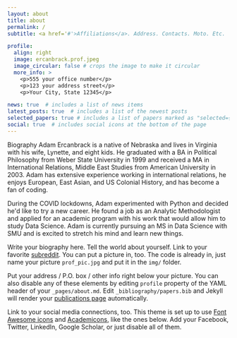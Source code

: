 ```yaml
---
layout: about
title: about
permalink: /
subtitle: <a href='#'>Affiliations</a>. Address. Contacts. Moto. Etc.

profile:
  align: right
  image: ercanbrack.prof.jpeg
  image_circular: false # crops the image to make it circular
  more_info: >
    <p>555 your office number</p>
    <p>123 your address street</p>
    <p>Your City, State 12345</p>

news: true  # includes a list of news items
latest_posts: true  # includes a list of the newest posts
selected_papers: true # includes a list of papers marked as "selected={true}"
social: true  # includes social icons at the bottom of the page
---
```

Biography
Adam Ercanbrack is a native of Nebraska and lives in Virginia with his wife, Lynette, and eight kids. He graduated with a BA in Political Philosophy from Weber State University in 1999 and received a MA in International Relations, Middle East Studies from American University in 2003. Adam has extensive experience working in international relations, he enjoys European, East Asian, and US Colonial History, and has become a fan of coding.

During the COVID lockdowns, Adam experimented with Python and decided he'd like to try a new career. He found a job as an Analytic Methodologist and applied for an academic program with his work that would allow him to study Data Science. Adam is currently   pursuing an MS in Data Science with SMU and is excited to stretch his mind and learn new things.

Write your biography here. Tell the world about yourself. Link to your favorite [subreddit](http://reddit.com). You can put a picture in, too. The code is already in, just name your picture `prof_pic.jpg` and put it in the `img/` folder.

Put your address / P.O. box / other info right below your picture. You can also disable any of these elements by editing `profile` property of the YAML header of your `_pages/about.md`. Edit `_bibliography/papers.bib` and Jekyll will render your [publications page](/al-folio/publications/) automatically.

Link to your social media connections, too. This theme is set up to use [Font Awesome icons](https://fontawesome.com/) and [Academicons](https://jpswalsh.github.io/academicons/), like the ones below. Add your Facebook, Twitter, LinkedIn, Google Scholar, or just disable all of them.
